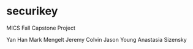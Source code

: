 # securikey
MICS Fall Capstone Project

Yan Han
Mark Mengelt
Jeremy Colvin
Jason Young
Anastasia Sizensky